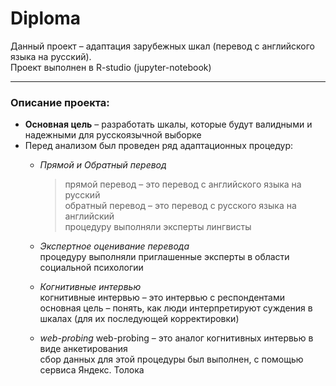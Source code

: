 # Diploma
Данный проект – адаптация зарубежных шкал (перевод с английского языка на русский).   
Проект выполнен в R-studio (jupyter-notebook)

--- 
### Описание проекта:
- **Основная цель** – разработать шкалы, которые будут валидными и надежными для русскоязычной выборке
- Перед анализом был проведен ряд адаптационных процедур:
  - *Прямой и Обратный перевод*  
       >  прямой перевод – это перевод с английского языка на русский   
          обратный перевод – это перевод с русского языка на английский   
          процедуру выполняли эксперты лингвисты
  
  - *Экспертное оценивание перевода*  
  процедуру выполняли приглашенные эксперты в области социальной психологии 
  
  - *Когнитивные интервью*  
  когнитивные интервью – это интервью с респондентами   
  основная цель – понять, как люди интерпретируют суждения в шкалах (для их последующей корректировки)
  
  - *web-probing*
  web-probing – это аналог когнитивных интервью в виде анкетирования   
  сбор данных для этой процедуры был выполнен, с помощью сервиса Яндекс. Толока 
